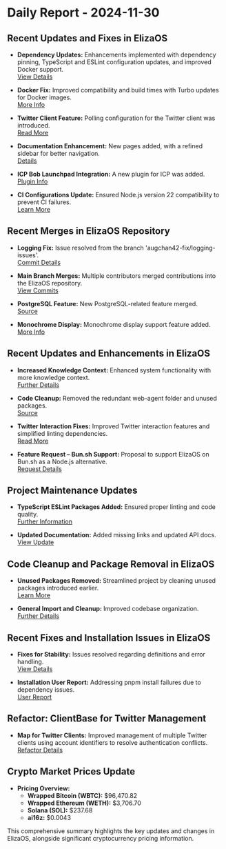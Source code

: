 # Daily Report - 2024-11-30

## Recent Updates and Fixes in ElizaOS

- **Dependency Updates:** Enhancements implemented with dependency pinning, TypeScript and ESLint configuration updates, and improved Docker support.  
  [View Details](https://github.com/elizaOS/eliza/pull/732)
- **Docker Fix:** Improved compatibility and build times with Turbo updates for Docker images.  
  [More Info](https://github.com/elizaOS/eliza/pull/702)

- **Twitter Client Feature:** Polling configuration for the Twitter client was introduced.  
  [Read More](https://github.com/elizaOS/eliza/commit/4631f76c10900b681c85e0ee20b3e7fbb0c1b198)

- **Documentation Enhancement:** New pages added, with a refined sidebar for better navigation.  
  [Details](https://github.com/elizaOS/eliza/pull/152)

- **ICP Bob Launchpad Integration:** A new plugin for ICP was added.  
  [Plugin Info](https://github.com/elizaOS/eliza/pull/714)

- **CI Configurations Update:** Ensured Node.js version 22 compatibility to prevent CI failures.  
  [Learn More](https://github.com/elizaOS/eliza/pull/155)

## Recent Merges in ElizaOS Repository

- **Logging Fix:** Issue resolved from the branch 'augchan42-fix/logging-issues'.  
  [Commit Details](https://github.com/elizaOS/eliza/commit/0dc57b8e20f9b1a5814149f9c8676bea3c3d2bd9)

- **Main Branch Merges:** Multiple contributors merged contributions into the ElizaOS repository.  
  [View Commits](https://github.com/elizaOS/eliza/commit/7e6260f83dd0c942a1a8f2df8886a93daa280a08)

- **PostgreSQL Feature:** New PostgreSQL-related feature merged.  
  [Source](https://github.com/elizaOS/eliza/commit/83ff1cb44a97ab0c923acbb74e077917ab7c1bc5)

- **Monochrome Display:** Monochrome display support feature added.  
  [More Info](https://github.com/elizaOS/eliza/commit/9b2eb446ae07d052a61d5187ad2affa84f72bd9c)

## Recent Updates and Enhancements in ElizaOS

- **Increased Knowledge Context:** Enhanced system functionality with more knowledge context.  
  [Further Details](https://github.com/elizaOS/eliza/commit/b5cedfa18c38617dd34f6404a9bd71af3231c903)

- **Code Cleanup:** Removed the redundant web-agent folder and unused packages.  
  [Source](https://github.com/elizaOS/eliza/commit/f032764eaf9ab27c32a091c01366ec42dbc80ddd)

- **Twitter Interaction Fixes:** Improved Twitter interaction features and simplified linting dependencies.  
  [Read More](https://github.com/elizaOS/eliza/commit/2782cc5197e5eed4fbe26a122fdc6f56539f0809)

- **Feature Request – Bun.sh Support:** Proposal to support ElizaOS on Bun.sh as a Node.js alternative.  
  [Request Details](https://github.com/elizaOS/eliza/issues/695)

## Project Maintenance Updates

- **TypeScript ESLint Packages Added:** Ensured proper linting and code quality.  
  [Further Information](https://github.com/elizaOS/eliza/commit/949ab65509bebcf29e5b7d04aeed0aba6ef0951c)

- **Updated Documentation:** Added missing links and updated API docs.  
  [View Update](https://github.com/elizaOS/eliza/commit/cfee99810857889a6efc2084fd9f9d6df502ce13)

## Code Cleanup and Package Removal in ElizaOS

- **Unused Packages Removed:** Streamlined project by cleaning unused packages introduced earlier.  
  [Learn More](https://github.com/elizaOS/eliza/commit/6b9e4603cfda4fbd6e1b0c444a5f08ae49bf63d5)

- **General Import and Cleanup:** Improved codebase organization.  
  [Further Details](https://github.com/elizaOS/eliza/pull/162)

## Recent Fixes and Installation Issues in ElizaOS

- **Fixes for Stability:** Issues resolved regarding definitions and error handling.  
  [View Details](https://github.com/elizaOS/eliza/commit/8e93e0da8dc6a40b7c4b751799430cb83af48bd4)

- **Installation User Report:** Addressing pnpm install failures due to dependency issues.  
  [User Report](https://github.com/elizaOS/eliza/issues/720)

## Refactor: ClientBase for Twitter Management

- **Map for Twitter Clients:** Improved management of multiple Twitter clients using account identifiers to resolve authentication conflicts.  
  [Refactor Details](https://github.com/elizaOS/eliza/commit/72881273826215c16abbfe24f79c9760fe4f1b54)

## Crypto Market Prices Update

- **Pricing Overview:**
  - **Wrapped Bitcoin (WBTC):** $96,470.82
  - **Wrapped Ethereum (WETH):** $3,706.70
  - **Solana (SOL):** $237.68
  - **ai16z:** $0.0043

This comprehensive summary highlights the key updates and changes in ElizaOS, alongside significant cryptocurrency pricing information.
